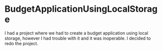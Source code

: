 # BudgetApplicationUsingLocalStorage
I had a project where we had to create a budget application using local storage, however I had trouble with it and it was inoperable. I decided to redo the project.
